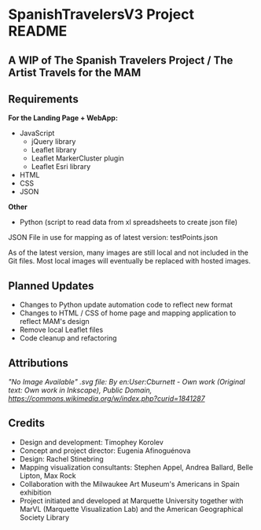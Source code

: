 # SpanishTravelersV3 Project README

## A WIP of The Spanish Travelers Project / The Artist Travels for the MAM

## Requirements

  **For the Landing Page + WebApp:**
  - JavaScript
      + jQuery library
      + Leaflet library
      + Leaflet MarkerCluster plugin
      + Leaflet Esri library
  - HTML
  - CSS
  - JSON
  
  **Other**
  - Python (script to read data from xl spreadsheets to create json file)
      
JSON File in use for mapping as of latest version: testPoints.json

As of the latest version, many images are still local and not included in the Git files. Most local images will eventually be replaced with hosted images.

## Planned Updates
  - Changes to Python update automation code to reflect new format
  - Changes to HTML / CSS of home page and mapping application to reflect MAM's design
  - Remove local Leaflet files
  - Code cleanup and refactoring
  
## Attributions

*"No Image Available" .svg file:
By en:User:Cburnett - Own work (Original text: Own work in Inkscape), Public Domain, https://commons.wikimedia.org/w/index.php?curid=1841287*

## Credits

- Design and development: Timophey Korolev
- Concept and project director: Eugenia Afinoguénova
- Design: Rachel Stinebring
- Mapping visualization consultants: Stephen Appel, Andrea Ballard, Belle Lipton, Max Rock
- Collaboration with the Milwaukee Art Museum's Americans in Spain exhibition
- Project initiated and developed at Marquette University together with MarVL (Marquette Visualization Lab) and the American Geographical Society Library


